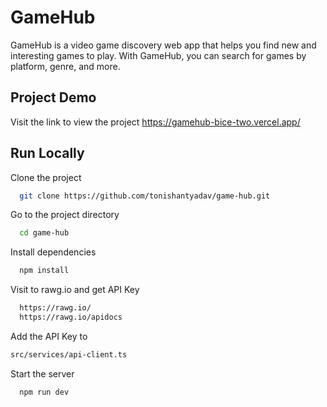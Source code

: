 
# GameHub
GameHub is a video game discovery web app that helps you find new and interesting games to play. With GameHub, you can search for games by platform, genre, and more.

## Project Demo
Visit the link to view the project
https://gamehub-bice-two.vercel.app/

## Run Locally
Clone the project
```bash 
  git clone https://github.com/tonishantyadav/game-hub.git
```
Go to the project directory
```bash
  cd game-hub
```
Install dependencies
```bash
  npm install
```
Visit to rawg.io and get API Key
```bash
  https://rawg.io/
  https://rawg.io/apidocs
```
Add the API Key to
```bash
src/services/api-client.ts
````
Start the server
```bash
  npm run dev
```
